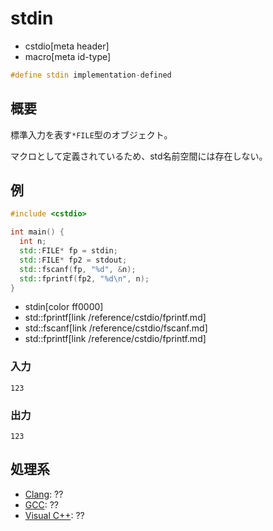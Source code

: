 # stdin
* cstdio[meta header]
* macro[meta id-type]

```cpp
#define stdin implementation-defined
```

## 概要
標準入力を表す`*FILE`型のオブジェクト。

マクロとして定義されているため、std名前空間には存在しない。

## 例
```cpp example
#include <cstdio>

int main() {
  int n;
  std::FILE* fp = stdin;
  std::FILE* fp2 = stdout;
  std::fscanf(fp, "%d", &n);
  std::fprintf(fp2, "%d\n", n);
}
```
* stdin[color ff0000]
* std::fprintf[link /reference/cstdio/fprintf.md]
* std::fscanf[link /reference/cstdio/fscanf.md]
* std::fprintf[link /reference/cstdio/fprintf.md]

### 入力
```
123
```

### 出力
```
123
```

## 処理系
- [Clang](/implementation.md#clang): ??
- [GCC](/implementation.md#gcc): ??
- [Visual C++](/implementation.md#visual_cpp): ??

